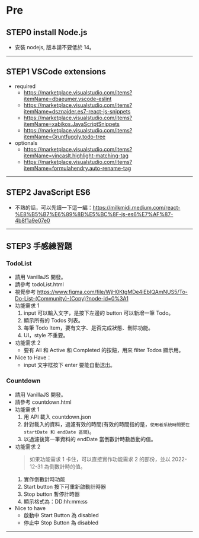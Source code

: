 # Pre
## STEP0 install Node.js
- 安裝 nodejs, 版本請不要低於 14。

----
## STEP1 VSCode extensions
- required
  - https://marketplace.visualstudio.com/items?itemName=dbaeumer.vscode-eslint
  - https://marketplace.visualstudio.com/items?itemName=dsznajder.es7-react-js-snippets
  - https://marketplace.visualstudio.com/items?itemName=xabikos.JavaScriptSnippets
  - https://marketplace.visualstudio.com/items?itemName=Gruntfuggly.todo-tree
- optionals
  - https://marketplace.visualstudio.com/items?itemName=vincaslt.highlight-matching-tag
  - https://marketplace.visualstudio.com/items?itemName=formulahendry.auto-rename-tag
---
## STEP2 JavaScript ES6
- 不熟的話，可以先讀一下這一編：https://milkmidi.medium.com/react-%E8%B5%B7%E6%89%8B%E5%BC%8F-js-es6%E7%AF%87-4b8f1a9e07e0
---
## STEP3 手感練習題
### TodoList
- 請用 VanillaJS 開發。
- 請參考 todoList.html
- 視覺參考 https://www.figma.com/file/WjH0KtgMDe4iEbIQAmNUS5/To-Do-List-(Community)-(Copy)?node-id=0%3A1
- 功能需求 1
  1. input 可以輸入文字，是按下左邊的 button 可以新增一筆 Todo。
  2. 顯示所有的 Todos 列表。
  3. 每筆 Todo Item，要有文字、是否完成狀態、刪除功能。
  4. UI，style 不重要。
- 功能需求 2
  - 要有 All 和 Active 和 Completed 的按鈕，用來 filter Todos 顯示用。
- Nice to Have：
  - input 文字框按下 enter 要能自動送出。

### Countdown
- 請用 VanillaJS 開發。
- 請參考 countdown.html
- 功能需求 1
  1. 用 API 載入 countdown.json
  2. 針對載入的資料，過濾有效的時間(有效的時間指的是，`使用者系統時間要在 startDate 和 endDate 區間`)。
  3. 以過濾後第一筆資料的 endDate 當倒數計時數啟動的值。
- 功能需求 2
  > 如果功能需求 1 卡住，可以直接實作功能需求 2 的部份，並以 2022-12-31 為倒數計時的值。
  1. 實作倒數計時功能
  2. Start button 按下可重新啟動計時器
  3. Stop button 暫停計時器
  4. 顯示格式為：DD:hh:mm:ss
- Nice to have
  - 啟動中 Start Button 為 disabled
  - 停止中 Stop Button 為 disabled
---
